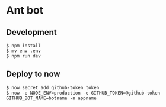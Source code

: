 # Ant bot

## Development

```
$ npm install
$ mv env .env
$ npm run dev
```

## Deploy to now

```
$ now secret add github-token token
$ now -e NODE_ENV=production -e GITHUB_TOKEN=@github-token GITHUB_BOT_NAME=botname -n appname
```
